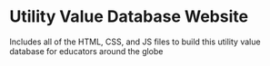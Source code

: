 # Utility Value Database Website
Includes all of the HTML, CSS, and JS files to build this utility value database for educators around the globe
